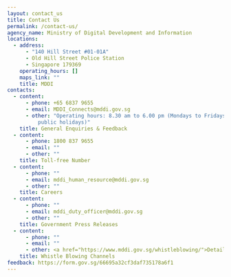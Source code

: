 ```yaml
---
layout: contact_us
title: Contact Us
permalink: /contact-us/
agency_name: Ministry of Digital Development and Information
locations:
  - address:
      - "140 Hill Street #01-01A"
      - Old Hill Street Police Station
      - Singapore 179369
    operating_hours: []
    maps_link: ""
    title: MDDI
contacts:
  - content:
      - phone: +65 6837 9655
      - email: MDDI_Connects@mddi.gov.sg
      - other: "Operating hours: 8.30 am to 6.00 pm (Mondays to Fridays; closed on
          public holidays)"
    title: General Enquiries & Feedback
  - content:
      - phone: 1800 837 9655
      - email: ""
      - other: ""
    title: Toll-free Number
  - content:
      - phone: ""
      - email: mddi_human_resource@mddi.gov.sg
      - other: ""
    title: Careers
  - content:
      - phone: ""
      - email: mddi_duty_officer@mddi.gov.sg
      - other: ""
    title: Government Press Releases
  - content:
      - phone: ""
      - email: ""
      - other: <a href="https://www.mddi.gov.sg/whistleblowing/">Details</a>
    title: Whistle Blowing Channels
feedback: https://form.gov.sg/66695a32cf3daf735178a6f1
---
```

